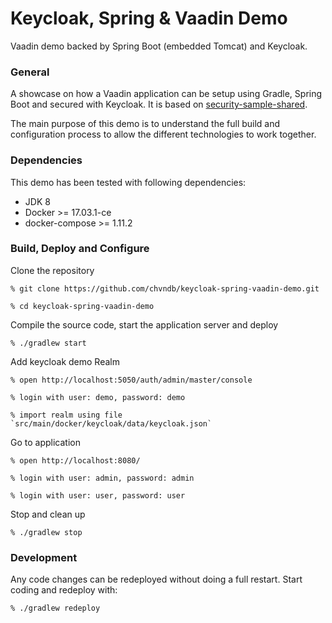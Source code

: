 # Keycloak, Spring & Vaadin Demo

Vaadin demo backed by Spring Boot (embedded Tomcat) and Keycloak.

### General

A showcase on how a Vaadin application can be setup using Gradle, Spring Boot and secured with Keycloak. It is based on [security-sample-shared](https://github.com/peholmst/vaadin4spring/tree/master/samples/security-sample-shared).

The main purpose of this demo is to understand the full build and configuration process to allow the different technologies to work together.

### Dependencies
This demo has been tested with following dependencies:
* JDK 8
* Docker >= 17.03.1-ce
* docker-compose >= 1.11.2

### Build, Deploy and Configure

Clone the repository

    % git clone https://github.com/chvndb/keycloak-spring-vaadin-demo.git

    % cd keycloak-spring-vaadin-demo

Compile the source code, start the application server and deploy

    % ./gradlew start

Add keycloak demo Realm

    % open http://localhost:5050/auth/admin/master/console

    % login with user: demo, password: demo

    % import realm using file `src/main/docker/keycloak/data/keycloak.json`

Go to application

    % open http://localhost:8080/

    % login with user: admin, password: admin

    % login with user: user, password: user

Stop and clean up

    % ./gradlew stop

### Development

Any code changes can be redeployed without doing a full restart.
Start coding and redeploy with:

    % ./gradlew redeploy
